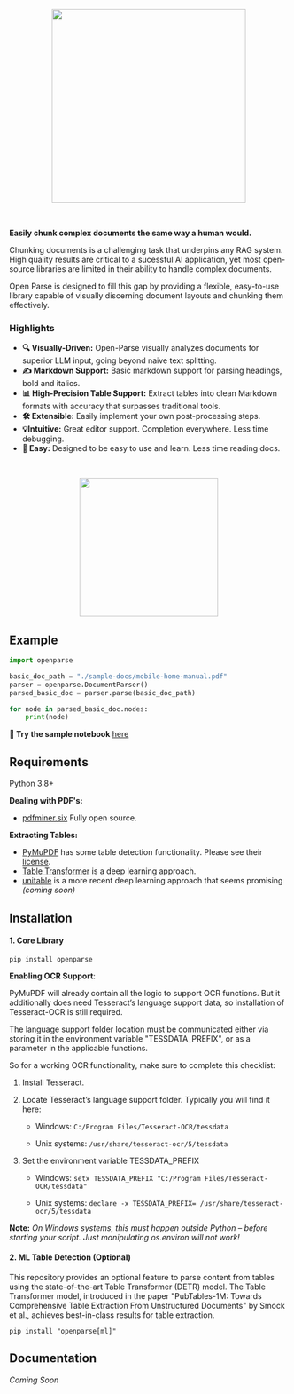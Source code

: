 <p align="center">
    <img src="https://sergey-filimonov.nyc3.digitaloceanspaces.com/open-parse/open-parse-with-text-tp-logo.webp" width="350" />
</p>
<br/>

**Easily chunk complex documents the same way a human would.**  

Chunking documents is a challenging task that underpins any RAG system.  High quality results are critical to a sucessful AI application, yet most open-source libraries are limited in their ability to handle complex documents.  

Open Parse is designed to fill this gap by providing a flexible, easy-to-use library capable of visually discerning document layouts and chunking them effectively.

### Highlights

- **🔍 Visually-Driven:** Open-Parse visually analyzes documents for superior LLM input, going beyond naive text splitting.
- **✍️ Markdown Support:** Basic markdown support for parsing headings, bold and italics.
- **📊 High-Precision Table Support:** Extract tables into clean Markdown formats with accuracy that surpasses traditional tools.
- **🛠️ Extensible:** Easily implement your own post-processing steps.
- **💡Intuitive:** Great editor support. Completion everywhere. Less time debugging.
- **🎯 Easy:** Designed to be easy to use and learn. Less time reading docs.

<br/>
<p align="center">
    <img src="https://sergey-filimonov.nyc3.digitaloceanspaces.com/open-parse/marked-up-doc-2.webp" width="250" />
</p>

## Example

```python
import openparse

basic_doc_path = "./sample-docs/mobile-home-manual.pdf"
parser = openparse.DocumentParser()
parsed_basic_doc = parser.parse(basic_doc_path)

for node in parsed_basic_doc.nodes:
    print(node)
```

**📓 Try the sample notebook** <a href="https://colab.research.google.com/drive/1Z5B5gsnmhFKEFL-5yYIcoox7-jQao8Ep?usp=sharing" class="external-link" target="_blank">here</a>

## Requirements

Python 3.8+

**Dealing with PDF's:**

- <a href="https://github.com/pdfminer/pdfminer.six" class="external-link" target="_blank">pdfminer.six</a> Fully open source.

**Extracting Tables:**

- <a href="https://github.com/pymupdf/PyMuPDF" class="external-link" target="_blank">PyMuPDF</a> has some table detection functionality. Please see their <a href="https://mupdf.com/licensing/index.html#commercial" class="external-link" target="_blank">license</a>.
- <a href="https://huggingface.co/microsoft/table-transformer-detection" class="external-link" target="_blank">Table Transformer</a> is a deep learning approach.
- <a href="https://github.com/poloclub/unitable" class="external-link" target="_blank">unitable</a> is a more recent deep learning approach that seems promising _(coming soon)_

## Installation

#### 1. Core Library

```console
pip install openparse
```

**Enabling OCR Support**:

PyMuPDF will already contain all the logic to support OCR functions. But it additionally does need Tesseract’s language support data, so installation of Tesseract-OCR is still required.

The language support folder location must be communicated either via storing it in the environment variable "TESSDATA_PREFIX", or as a parameter in the applicable functions.

So for a working OCR functionality, make sure to complete this checklist:

1. Install Tesseract.

2. Locate Tesseract’s language support folder. Typically you will find it here:

   - Windows: `C:/Program Files/Tesseract-OCR/tessdata`

   - Unix systems: `/usr/share/tesseract-ocr/5/tessdata`

3. Set the environment variable TESSDATA_PREFIX

   - Windows: `setx TESSDATA_PREFIX "C:/Program Files/Tesseract-OCR/tessdata"`

   - Unix systems: `declare -x TESSDATA_PREFIX= /usr/share/tesseract-ocr/5/tessdata`

**Note:** _On Windows systems, this must happen outside Python – before starting your script. Just manipulating os.environ will not work!_

#### 2. ML Table Detection (Optional)

This repository provides an optional feature to parse content from tables using the state-of-the-art Table Transformer (DETR) model. The Table Transformer model, introduced in the paper "PubTables-1M: Towards Comprehensive Table Extraction From Unstructured Documents" by Smock et al., achieves best-in-class results for table extraction.

```console
pip install "openparse[ml]"
```

## Documentation

_Coming Soon_
